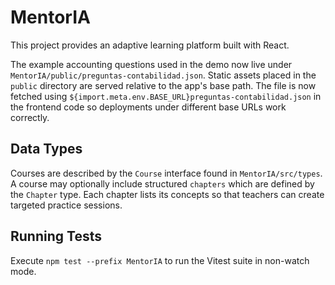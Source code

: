 # MentorIA

This project provides an adaptive learning platform built with React.

The example accounting questions used in the demo now live under
`MentorIA/public/preguntas-contabilidad.json`. Static assets placed in the
`public` directory are served relative to the app's base path. The file is
now fetched using `${import.meta.env.BASE_URL}preguntas-contabilidad.json` in
the frontend code so deployments under different base URLs work correctly.

## Data Types

Courses are described by the `Course` interface found in `MentorIA/src/types`.
A course may optionally include structured `chapters` which are defined by the
`Chapter` type. Each chapter lists its concepts so that teachers can create
targeted practice sessions.

## Running Tests

Execute `npm test --prefix MentorIA` to run the Vitest suite in non-watch mode.
